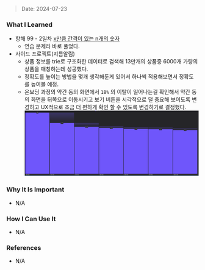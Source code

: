 > Date: 2024-07-23

### What I Learned

- 항해 99 - 2일차 [x만큼 간격이 있는 n개의 숫자](https://school.programmers.co.kr/learn/courses/30/lessons/12954)
  - 연습 문제라 바로 풀었다.
- 사이드 프로젝트(지름알림)
  - 상품 정보를 trie로 구조화한 데이터로 검색해 13만개의 상품중 6000개 가량의 상품을 매칭하는데 성공했다.
  - 정확도를 높이는 방법을 몇개 생각해둔게 있어서 하나씩 적용해보면서 정확도를 높여볼 예정.
  - 온보딩 과정의 약간 동의 화면에서 `18%` 의 이탈이 일어나는걸 확인해서 약간 동의 화면을 뒤쪽으로 이동시키고 보기 버튼을 시각적으로 덜 중요해 보이도록 변경하고 UX적으로 조금 더 편하게 확인 할 수 있도록 변경하기로 결정했다.
    ![onboarding](../assets/onboarding.png)

### Why It Is Important

- N/A

### How I Can Use It

- N/A

### References

- N/A
